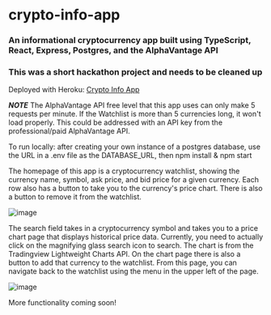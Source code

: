 # crypto-info-app
### An informational cryptocurrency app built using TypeScript, React, Express, Postgres, and the AlphaVantage API

### This was a short hackathon project and needs to be cleaned up

Deployed with Heroku: [Crypto Info App](https://bqb-crypto-app-2.herokuapp.com/)

***NOTE*** The AlphaVantage API free level that this app uses can only make 5 requests per minute. If the Watchlist is more than 5 currencies long, it won't load properly. This could be addressed with an API key from the professional/paid AlphaVantage API.

To run locally: after creating your own instance of a postgres database, use the URL in a .env file as the DATABASE_URL, then npm install & npm start

The homepage of this app is a cryptocurrency watchlist, showing the currency name, symbol, ask price, and bid price for a given currency. Each row also has a button to take you to the currency's price chart. There is also a button to remove it from the watchlist.


![image](https://user-images.githubusercontent.com/76703615/144760287-8d15d00d-d80a-4e7e-8c77-ab5b77bc4a81.png)




The search field takes in a cryptocurrency symbol and takes you to a price chart page that displays historical price data. Currently, you need to actually click on the magnifying glass search icon to search. The chart is from the Tradingview Lightweight Charts API. On the chart page there is also a button to add that currency to the watchlist. From this page, you can navigate back to the watchlist using the menu in the upper left of the page.


![image](https://user-images.githubusercontent.com/76703615/144760305-ed808d88-a0ed-404b-952a-1bf7ee50e6e1.png)


More functionality coming soon!
